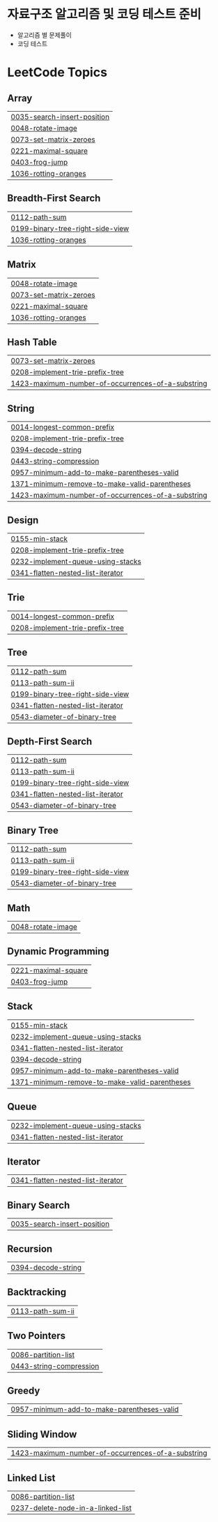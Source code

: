 # 자료구조 알고리즘 및 코딩 테스트 준비
 * 알고리즘 별 문제풀이
 * 코딩 테스트 

<!---LeetCode Topics Start-->
# LeetCode Topics
## Array
|  |
| ------- |
| [0035-search-insert-position](https://github.com/namgonkim/DS_Algorithms/tree/master/0035-search-insert-position) |
| [0048-rotate-image](https://github.com/namgonkim/DS_Algorithms/tree/master/0048-rotate-image) |
| [0073-set-matrix-zeroes](https://github.com/namgonkim/DS_Algorithms/tree/master/0073-set-matrix-zeroes) |
| [0221-maximal-square](https://github.com/namgonkim/DS_Algorithms/tree/master/0221-maximal-square) |
| [0403-frog-jump](https://github.com/namgonkim/DS_Algorithms/tree/master/0403-frog-jump) |
| [1036-rotting-oranges](https://github.com/namgonkim/DS_Algorithms/tree/master/1036-rotting-oranges) |
## Breadth-First Search
|  |
| ------- |
| [0112-path-sum](https://github.com/namgonkim/DS_Algorithms/tree/master/0112-path-sum) |
| [0199-binary-tree-right-side-view](https://github.com/namgonkim/DS_Algorithms/tree/master/0199-binary-tree-right-side-view) |
| [1036-rotting-oranges](https://github.com/namgonkim/DS_Algorithms/tree/master/1036-rotting-oranges) |
## Matrix
|  |
| ------- |
| [0048-rotate-image](https://github.com/namgonkim/DS_Algorithms/tree/master/0048-rotate-image) |
| [0073-set-matrix-zeroes](https://github.com/namgonkim/DS_Algorithms/tree/master/0073-set-matrix-zeroes) |
| [0221-maximal-square](https://github.com/namgonkim/DS_Algorithms/tree/master/0221-maximal-square) |
| [1036-rotting-oranges](https://github.com/namgonkim/DS_Algorithms/tree/master/1036-rotting-oranges) |
## Hash Table
|  |
| ------- |
| [0073-set-matrix-zeroes](https://github.com/namgonkim/DS_Algorithms/tree/master/0073-set-matrix-zeroes) |
| [0208-implement-trie-prefix-tree](https://github.com/namgonkim/DS_Algorithms/tree/master/0208-implement-trie-prefix-tree) |
| [1423-maximum-number-of-occurrences-of-a-substring](https://github.com/namgonkim/DS_Algorithms/tree/master/1423-maximum-number-of-occurrences-of-a-substring) |
## String
|  |
| ------- |
| [0014-longest-common-prefix](https://github.com/namgonkim/DS_Algorithms/tree/master/0014-longest-common-prefix) |
| [0208-implement-trie-prefix-tree](https://github.com/namgonkim/DS_Algorithms/tree/master/0208-implement-trie-prefix-tree) |
| [0394-decode-string](https://github.com/namgonkim/DS_Algorithms/tree/master/0394-decode-string) |
| [0443-string-compression](https://github.com/namgonkim/DS_Algorithms/tree/master/0443-string-compression) |
| [0957-minimum-add-to-make-parentheses-valid](https://github.com/namgonkim/DS_Algorithms/tree/master/0957-minimum-add-to-make-parentheses-valid) |
| [1371-minimum-remove-to-make-valid-parentheses](https://github.com/namgonkim/DS_Algorithms/tree/master/1371-minimum-remove-to-make-valid-parentheses) |
| [1423-maximum-number-of-occurrences-of-a-substring](https://github.com/namgonkim/DS_Algorithms/tree/master/1423-maximum-number-of-occurrences-of-a-substring) |
## Design
|  |
| ------- |
| [0155-min-stack](https://github.com/namgonkim/DS_Algorithms/tree/master/0155-min-stack) |
| [0208-implement-trie-prefix-tree](https://github.com/namgonkim/DS_Algorithms/tree/master/0208-implement-trie-prefix-tree) |
| [0232-implement-queue-using-stacks](https://github.com/namgonkim/DS_Algorithms/tree/master/0232-implement-queue-using-stacks) |
| [0341-flatten-nested-list-iterator](https://github.com/namgonkim/DS_Algorithms/tree/master/0341-flatten-nested-list-iterator) |
## Trie
|  |
| ------- |
| [0014-longest-common-prefix](https://github.com/namgonkim/DS_Algorithms/tree/master/0014-longest-common-prefix) |
| [0208-implement-trie-prefix-tree](https://github.com/namgonkim/DS_Algorithms/tree/master/0208-implement-trie-prefix-tree) |
## Tree
|  |
| ------- |
| [0112-path-sum](https://github.com/namgonkim/DS_Algorithms/tree/master/0112-path-sum) |
| [0113-path-sum-ii](https://github.com/namgonkim/DS_Algorithms/tree/master/0113-path-sum-ii) |
| [0199-binary-tree-right-side-view](https://github.com/namgonkim/DS_Algorithms/tree/master/0199-binary-tree-right-side-view) |
| [0341-flatten-nested-list-iterator](https://github.com/namgonkim/DS_Algorithms/tree/master/0341-flatten-nested-list-iterator) |
| [0543-diameter-of-binary-tree](https://github.com/namgonkim/DS_Algorithms/tree/master/0543-diameter-of-binary-tree) |
## Depth-First Search
|  |
| ------- |
| [0112-path-sum](https://github.com/namgonkim/DS_Algorithms/tree/master/0112-path-sum) |
| [0113-path-sum-ii](https://github.com/namgonkim/DS_Algorithms/tree/master/0113-path-sum-ii) |
| [0199-binary-tree-right-side-view](https://github.com/namgonkim/DS_Algorithms/tree/master/0199-binary-tree-right-side-view) |
| [0341-flatten-nested-list-iterator](https://github.com/namgonkim/DS_Algorithms/tree/master/0341-flatten-nested-list-iterator) |
| [0543-diameter-of-binary-tree](https://github.com/namgonkim/DS_Algorithms/tree/master/0543-diameter-of-binary-tree) |
## Binary Tree
|  |
| ------- |
| [0112-path-sum](https://github.com/namgonkim/DS_Algorithms/tree/master/0112-path-sum) |
| [0113-path-sum-ii](https://github.com/namgonkim/DS_Algorithms/tree/master/0113-path-sum-ii) |
| [0199-binary-tree-right-side-view](https://github.com/namgonkim/DS_Algorithms/tree/master/0199-binary-tree-right-side-view) |
| [0543-diameter-of-binary-tree](https://github.com/namgonkim/DS_Algorithms/tree/master/0543-diameter-of-binary-tree) |
## Math
|  |
| ------- |
| [0048-rotate-image](https://github.com/namgonkim/DS_Algorithms/tree/master/0048-rotate-image) |
## Dynamic Programming
|  |
| ------- |
| [0221-maximal-square](https://github.com/namgonkim/DS_Algorithms/tree/master/0221-maximal-square) |
| [0403-frog-jump](https://github.com/namgonkim/DS_Algorithms/tree/master/0403-frog-jump) |
## Stack
|  |
| ------- |
| [0155-min-stack](https://github.com/namgonkim/DS_Algorithms/tree/master/0155-min-stack) |
| [0232-implement-queue-using-stacks](https://github.com/namgonkim/DS_Algorithms/tree/master/0232-implement-queue-using-stacks) |
| [0341-flatten-nested-list-iterator](https://github.com/namgonkim/DS_Algorithms/tree/master/0341-flatten-nested-list-iterator) |
| [0394-decode-string](https://github.com/namgonkim/DS_Algorithms/tree/master/0394-decode-string) |
| [0957-minimum-add-to-make-parentheses-valid](https://github.com/namgonkim/DS_Algorithms/tree/master/0957-minimum-add-to-make-parentheses-valid) |
| [1371-minimum-remove-to-make-valid-parentheses](https://github.com/namgonkim/DS_Algorithms/tree/master/1371-minimum-remove-to-make-valid-parentheses) |
## Queue
|  |
| ------- |
| [0232-implement-queue-using-stacks](https://github.com/namgonkim/DS_Algorithms/tree/master/0232-implement-queue-using-stacks) |
| [0341-flatten-nested-list-iterator](https://github.com/namgonkim/DS_Algorithms/tree/master/0341-flatten-nested-list-iterator) |
## Iterator
|  |
| ------- |
| [0341-flatten-nested-list-iterator](https://github.com/namgonkim/DS_Algorithms/tree/master/0341-flatten-nested-list-iterator) |
## Binary Search
|  |
| ------- |
| [0035-search-insert-position](https://github.com/namgonkim/DS_Algorithms/tree/master/0035-search-insert-position) |
## Recursion
|  |
| ------- |
| [0394-decode-string](https://github.com/namgonkim/DS_Algorithms/tree/master/0394-decode-string) |
## Backtracking
|  |
| ------- |
| [0113-path-sum-ii](https://github.com/namgonkim/DS_Algorithms/tree/master/0113-path-sum-ii) |
## Two Pointers
|  |
| ------- |
| [0086-partition-list](https://github.com/namgonkim/DS_Algorithms/tree/master/0086-partition-list) |
| [0443-string-compression](https://github.com/namgonkim/DS_Algorithms/tree/master/0443-string-compression) |
## Greedy
|  |
| ------- |
| [0957-minimum-add-to-make-parentheses-valid](https://github.com/namgonkim/DS_Algorithms/tree/master/0957-minimum-add-to-make-parentheses-valid) |
## Sliding Window
|  |
| ------- |
| [1423-maximum-number-of-occurrences-of-a-substring](https://github.com/namgonkim/DS_Algorithms/tree/master/1423-maximum-number-of-occurrences-of-a-substring) |
## Linked List
|  |
| ------- |
| [0086-partition-list](https://github.com/namgonkim/DS_Algorithms/tree/master/0086-partition-list) |
| [0237-delete-node-in-a-linked-list](https://github.com/namgonkim/DS_Algorithms/tree/master/0237-delete-node-in-a-linked-list) |
<!---LeetCode Topics End-->